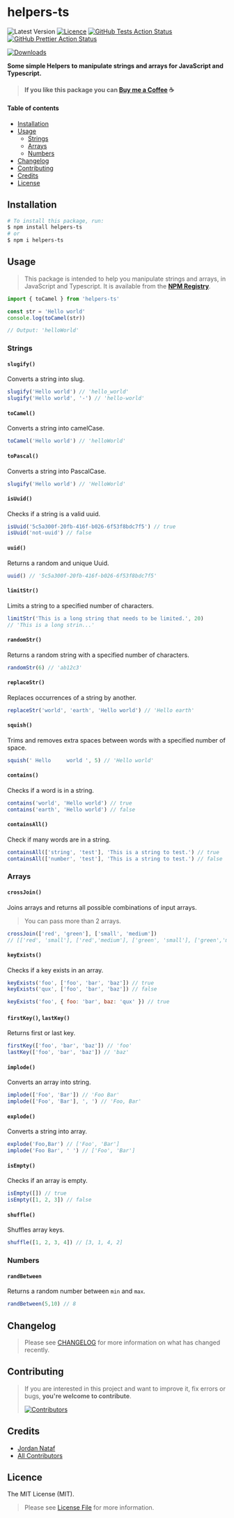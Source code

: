 # helpers-ts

![Latest Version](https://img.shields.io/github/v/tag/jornatf/helpers-ts?label=version&style=flat-square)
[![Licence](https://img.shields.io/github/license/jornatf/helpers-ts?label=license&style=flat-square)](LICENCE.md)
[![GitHub Tests Action Status](https://img.shields.io/github/actions/workflow/status/jornatf/helpers-ts/run-tests.yml?branch=main&label=tests&style=flat-square)](https://github.com/jornatf/helpers-ts/actions?query=workflow%3Arun-tests+branch%3Amain)
[![GitHub Prettier Action Status](https://img.shields.io/github/actions/workflow/status/jornatf/helpers-ts/fix-styling-code.yml?branch=main&label=code+style&style=flat-square)](https://github.com/jornatf/helpers-ts/actions?query=workflow%3Afix-styling-code+branch%3Amain)

[![Downloads](https://img.shields.io/npm/dt/helpers-ts?label=downloads&style=flat-square)](https://www.npmjs.com/package/helpers-ts)

**Some simple Helpers to manipulate strings and arrays for JavaScript and Typescript.**

> #### If you like this package you can [Buy me a Coffee](https://www.buymeacoffee.com/jornatf) ☕️

#### Table of contents

-   [Installation](#introduction)
-   [Usage](#usage)
    -   [Strings](#strings)
    -   [Arrays](#arrays)
    -   [Numbers](#numbers)
-   [Changelog](#changelog)
-   [Contributing](#contributing)
-   [Credits](#credits)
-   [License](#license)

## Installation

```bash
# To install this package, run:
$ npm install helpers-ts
# or
$ npm i helpers-ts
```

## Usage

> This package is intended to help you manipulate strings and arrays, in JavaScript and Typescript. It is available from the **[NPM Registry](https://www.npmjs.com/package/helpers-ts)**.

```javascript
import { toCamel } from 'helpers-ts'

const str = 'Hello world'
console.log(toCamel(str))

// Output: 'helloWorld'
```

### Strings

#### `slugify()`

Converts a string into slug.

```javascript
slugify('Hello world') // 'hello_world'
slugify('Hello world', '-') // 'hello-world'
```

#### `toCamel()`

Converts a string into camelCase.

```javascript
toCamel('Hello world') // 'helloWorld'
```

#### `toPascal()`

Converts a string into PascalCase.

```javascript
slugify('Hello world') // 'HelloWorld'
```

#### `isUuid()`

Checks if a string is a valid uuid.

```javascript
isUuid('5c5a300f-20fb-416f-b026-6f53f8bdc7f5') // true
isUuid('not-uuid') // false
```

#### `uuid()`

Returns a random and unique Uuid.

```javascript
uuid() // '5c5a300f-20fb-416f-b026-6f53f8bdc7f5'
```

#### `limitStr()`

Limits a string to a specified number of characters.

```javascript
limitStr('This is a long string that needs to be limited.', 20)
// 'This is a long strin...'
```

#### `randomStr()`

Returns a random string with a specified number of characters.

```javascript
randomStr(6) // 'ab12c3'
```

#### `replaceStr()`

Replaces occurrences of a string by another.

```javascript
replaceStr('world', 'earth', 'Hello world') // 'Hello earth'
```

#### `squish()`

Trims and removes extra spaces between words with a specified number of space.

```javascript
squish(' Hello     world ', 5) // 'Hello world'
```

#### `contains()`

Checks if a word is in a string.

```javascript
contains('world', 'Hello world') // true
contains('earth', 'Hello world') // false
```

#### `containsAll()`

Check if many words are in a string.

```javascript
containsAll(['string', 'test'], 'This is a string to test.') // true
containsAll(['number', 'test'], 'This is a string to test.') // false
```

### Arrays

#### `crossJoin()`

Joins arrays and returns all possible combinations of input arrays.

> You can pass more than 2 arrays.

```javascript
crossJoin(['red', 'green'], ['small', 'medium'])
// [['red', 'small'], ['red','medium'], ['green', 'small'], ['green','medium']]
```

#### `keyExists()`

Checks if a key exists in an array.

```javascript
keyExists('foo', ['foo', 'bar', 'baz']) // true
keyExists('qux', ['foo', 'bar', 'baz']) // false

keyExists('foo', { foo: 'bar', baz: 'qux' }) // true
```

#### `firstKey()`, `lastKey()`

Returns first or last key.

```javascript
firstKey(['foo', 'bar', 'baz']) // 'foo'
lastKey(['foo', 'bar', 'baz']) // 'baz'
```

#### `implode()`

Converts an array into string.

```javascript
implode(['Foo', 'Bar']) // 'Foo Bar'
implode(['Foo', 'Bar'], ', ') // 'Foo, Bar'
```

#### `explode()`

Converts a string into array.

```javascript
explode('Foo,Bar') // ['Foo', 'Bar']
implode('Foo Bar', ' ') // ['Foo', 'Bar']
```

#### `isEmpty()`

Checks if an array is empty.

```javascript
isEmpty([]) // true
isEmpty([1, 2, 3]) // false
```

#### `shuffle()`

Shuffles array keys.

```javascript
shuffle([1, 2, 3, 4]) // [3, 1, 4, 2]
```

### Numbers

#### `randBetween`

Returns a random number between `min` and `max`.

```javascript
randBetween(5,10) // 8
```

## Changelog

> Please see [CHANGELOG](CHANGELOG.md) for more information on what has changed recently.

## Contributing

> If you are interested in this project and want to improve it, fix errors or bugs, **you're welcome to contribute**.
>
> [![Contributors](https://img.shields.io/github/contributors/jornatf/helpers-ts?style=flat-square)](../../contributors)

## Credits

-   [Jordan Nataf](https://github.com/jornatf)
-   [All Contributors](../../contributors)

## Licence

The MIT License (MIT).

> Please see [License File](LICENSE.md) for more information.
